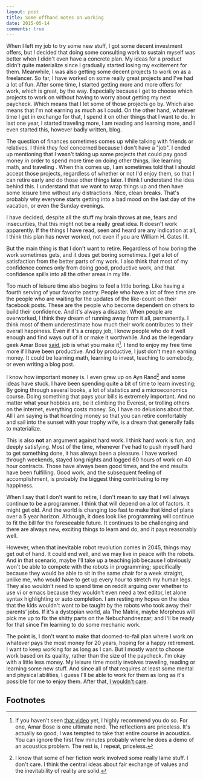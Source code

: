 ```yaml
---
layout: post
title: Some offhand notes on working
date: 2015-05-14
comments: true
---
```


When I left my job to try some new stuff, I got some decent investment
offers, but I decided that doing some consulting work to sustain
myself was better when I didn't even have a concrete plan. My ideas
for a product didn't quite materialize since I gradually started
losing my excitement for them. Meanwhile, I was also getting some
decent projects to work on as a freelancer. So far, I have worked on
some really great projects and I've had a lot of fun. After some time, I
started getting more and more offers for work, which is great, by the
way. Especially because I get to choose which projects to work on
without having to worry about getting my next paycheck. Which means that I
let some of those projects go by. Which also means that I'm not
earning as much as I could. On the other hand, whatever time I get in
exchange for that, I spend it on other things that I want to
do. In last one year, I started traveling more, I am reading and
learning more, and I even started this, however badly written, blog.

The question of finances sometimes comes up while talking with
friends or relatives. I think they feel concerned because I don't have
a "job". I ended up mentioning that I wasn't taking up some projects
that could pay good money in order to spend more time on doing other
things, like learning math, and traveling . When this comes up,
I am sometimes told that I should accept those projects,
regardless of whether or not I'd enjoy them, so that I can retire
early and do those other things later. I think I understand the
idea behind this. I understand that we want to wrap things up and then
have some leisure time without any distractions. Nice, clean
breaks. That's probably why everyone starts getting into a bad mood on
the last day of the vacation, or even the Sunday evenings.

I have decided, despite all the stuff my brain throws at me, fears and
insecurities, that this might not be a really great idea. It doesn't
work apparently. If the things I have read, seen and heard are any
indication at all, I think this plan has never worked, not even if you
are William H. Gates III.

But the main thing is that I don't want to retire. Regardless of how
boring the work sometimes gets, and it does get boring sometimes. I
get a lot of satisfaction from the better parts of my work. I also
think that most of my confidence comes only from doing good,
productive work, and that confidence spills into all the other areas
in my life.

Too much of leisure time also begins to feel a little boring. Like
having a fourth serving of your favorite pastry. People who have a lot
of free time are the people who are waiting for the updates of the
like-count on their facebook posts. These are the people who become
dependent on others to build their confidence. And it's always a
disaster. When people are overworked, I think they dream of running
away from it all, permanently. I think most of them underestimate how
much their work contributes to their overall happiness. Even if it's a
crappy job, I know people who do it well enough and find ways out of
it or make it worthwhile. And as the legendary geek Amar Bose
[said][amar-bose], job is what you make it[^1]. I tend to enjoy my
free time more if I have been productive. And by productive, I just
don't mean earning money. It could be learning math, learning to
invest, teaching to somebody, or even writing a blog post.

I know how important money is. I even grew up on Ayn Rand[^2] and some
ideas have stuck. I have been spending quite a bit of time to learn
investing; By going through several books, a lot of statistics and a
microeconomics course. Doing something that pays your bills is
extremely important. And no matter what your hobbies are, be it
climbing the Everest, or trolling others on the internet, everything
costs money. So, I have no delusions about that. All I am saying is
that hoarding money so that you can retire comfortably and sail into
the sunset with your trophy wife, is a dream that generally fails to
materialize.

This is also **not** an argument against hard work. I think hard work
is fun, and deeply satisfying. Most of the time, whenever I've had to
push myself hard to get something done, it has always been a
pleasure. I have worked through weekends, stayed long nights and
logged 60 hours of work on 40 hour contracts. Those have always been
good times, and the end results have been fulfilling.  Good work, and
the subsequent feeling of accomplishment, is probably the biggest
thing contributing to my happiness.

When I say that I don't want to retire, I don't mean to say that I
will always continue to be a programmer. I think that will depend on a
lot of factors. It might get old. And the world is changing too fast
to make that kind of plans over a 5 year horizon. Although, it does
look like programming will continue to fit the bill for the
foreseeable future. It continues to be challenging and there are
always new, exciting things to learn and do, and it pays reasonably
well.

However, when that inevitable robot revolution comes in 2045, things
may get out of hand. It could end well, and we may live in peace with
the robots. And in that scenario, maybe I'll take up a teaching job
because I obviously won't be able to compete with the robots in
programming; specifically because they would be able to sit in the
same chair for a week straight, unlike me, who would have to get up
every hour to stretch my human legs. They also wouldn't need to spend
time on reddit arguing over whether to use vi or emacs because they
wouldn't even need a text editor, let alone syntax highlighting or
auto completion. I am resting my hopes on the idea that the kids
wouldn't want to be taught by the robots who took away their parents'
jobs.  If it's a dystopian world, ala The Matrix, maybe Morpheus will
pick me up to fix the shitty parts on the Nebuchandnezzar; and I'll be
ready for that since I'm learning to do some mechanic work.

The point is, I don't want to make that doomed-to-fail plan where I
work on whatever pays the most money for 20 years, hoping for a happy
retirement. I want to keep working for as long as I can. But I mostly
want to choose work based on its quality, rather than the size of the
paycheck. I'm okay with a little less money. My leisure time mostly
involves traveling, reading or learning some new stuff. And since all
of that requires at least some mental and physical abilities, I guess
I'll be able to work for them as long as it's possible for me to enjoy
them. After that, [I wouldn't care][being-mortal].

## Footnotes

[^1]: If you haven't seen [that video][amar-bose] yet, I highly
    recommend you do so. For one, Amar Bose is one ultimate
    nerd. The reflections are priceless. It's actually so good, I was
    tempted to take that entire course in acoustics. You can ignore
    the first few minutes probably where he does a demo of an
    acoustics problem. The rest is, I repeat, priceless.

[^2]: I know that some of her fiction work involved some really lame
    stuff. I don't care. I think the central ideas about fair
    exchange of values and the inevitability of reality are solid.


[amar-bose]: https://youtu.be/N2UhSnvOcaE?t=3283
[being-mortal]: https://www.amazon.com/Being-Mortal-Medicine-What-Matters/dp/0805095152
